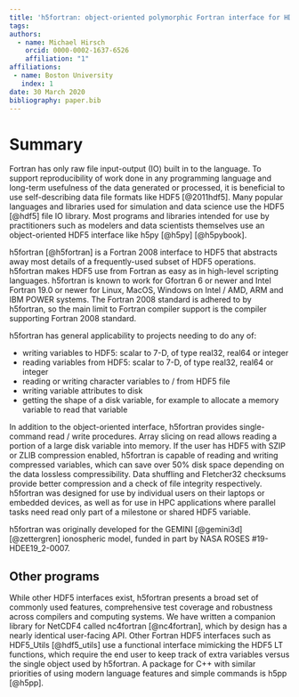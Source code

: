 ```yaml
---
title: 'h5fortran: object-oriented polymorphic Fortran interface for HDF5 file IO'
tags:
authors:
  - name: Michael Hirsch
    orcid: 0000-0002-1637-6526
    affiliation: "1"
affiliations:
 - name: Boston University
   index: 1
date: 30 March 2020
bibliography: paper.bib
---
```


# Summary

Fortran has only raw file input-output (IO) built in to the language.
To support reproducibility of work done in any programming language and long-term usefulness of the data generated or processed, it is beneficial to use self-describing data file formats like HDF5 [@2011hdf5].
Many popular languages and libraries used for simulation and data science use the HDF5 [@hdf5] file IO library.
Most programs and libraries intended for use by practitioners such as modelers and data scientists themselves use an object-oriented HDF5 interface like h5py [@h5py] [@h5pybook].

h5fortran [@h5fortran] is a Fortran 2008 interface to HDF5 that abstracts away most details of a frequently-used subset of HDF5 operations.
h5fortran makes HDF5 use from Fortran as easy as in high-level scripting languages.
h5fortran is known to work for Gfortran 6 or newer and Intel Fortran 19.0 or newer for Linux, MacOS, Windows on Intel / AMD, ARM and IBM POWER systems.
The Fortran 2008 standard is adhered to by h5fortran, so the main limit to Fortran compiler support is the compiler supporting Fortran 2008 standard.

h5fortran has general applicability to projects needing to do any of:

* writing variables to HDF5: scalar to 7-D, of type real32, real64 or integer
* reading variables from HDF5: scalar to 7-D, of type real32, real64 or integer
* reading or writing character variables to / from HDF5 file
* writing variable attributes to disk
* getting the shape of a disk variable, for example to allocate a memory variable to read that variable

In addition to the object-oriented interface, h5fortran provides single-command read / write procedures.
Array slicing on read allows reading a portion of a large disk variable into memory.
If the user has HDF5 with SZIP or ZLIB compression enabled, h5fortran is capable of reading and writing compressed variables, which can save over 50% disk space depending on the data lossless compressibility.
Data shuffling and Fletcher32 checksums provide better compression and a check of file integrity respectively.
h5fortran was designed for use by individual users on their laptops or embedded devices, as well as for use in HPC applications where parallel tasks need read only part of a milestone or shared HDF5 variable.

h5fortran was originally developed for the GEMINI [@gemini3d] [@zettergren] ionospheric model, funded in part by NASA ROSES \#19-HDEE19_2-0007.

## Other programs

While other HDF5 interfaces exist, h5fortran presents a broad set of commonly used features, comprehensive test coverage and robustness across compilers and computing systems.
We have written a companion library for NetCDF4 called nc4fortran [@nc4fortran], which by design has a nearly identical user-facing API.
Other Fortran HDF5 interfaces such as HDF5_Utils [@hdf5_utils] use a functional interface mimicking the HDF5 LT functions, which require the end user to keep track of extra variables versus the single object used by h5fortran.
A package for C++ with similar priorities of using modern language features and simple commands is h5pp [@h5pp].
